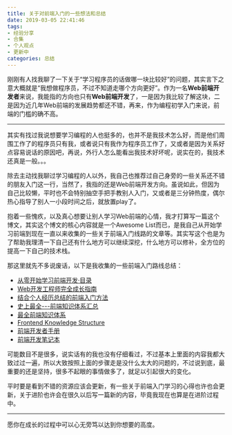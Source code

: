 ```yaml
---
title: 关于对前端入门的一些想法和总结
date: 2019-03-05 22:41:46
tags:
- 经验分享
- 合集
- 个人观点
- 更新中
categories: 总结
---
```


刚刚有人找我聊了一下关于“学习程序员的话做哪一块比较好”的问题，其实言下之意大概就是“我想做程序员，不过不知道走哪个方向更好”。作为一名**Web前端开发者**来说，我能指的方向也只有**Web前端开发**了，一是因为我比较了解这块，二是因为近几年Web前端的发展趋势都还不错，再来，作为编程初学入门来说，前端的门槛的确不高。

<!-- more -->

***

<!-- 冷杉 OG 朱剑锋 迟强 吴铭钰 露露 倪晶 牛牛 -->

其实有找过我说想要学习编程的人也挺多的，也并不是我技术怎么好，而是他们周围工作了的程序员只有我，或者说只有我作为程序员工作了，又或者是因为关系好点容易说话的原因吧，再说，外行人怎么能看出我技术好坏呢，说实在的，我技术还真是一般。。。

除去主动找我聊过学习编程的人以外，我自己也推荐过自己身旁的一些关系还不错的朋友入门这一行，当然了，我指的还是Web前端开发方向。虽说如此，但因为自己比较懒，平时也不会特别抽空手把手教别人入门，又或者是三分钟热度，偶尔热心指导了别人一小段时间之后，就放置play了。

抱着一些愧疚，以及真心想要让别人学习Web前端的心情，我才打算写一篇这个博文，其实这个博文的核心内容就是一个Awesome List而已，是我自己从开始学习前端到现在一直以来收集的一些关于前端入门线路的文章等。其实写这个也是为了帮助我理清一下自己还有什么地方可以继续深挖，什么地方可以修补，全方位的提高一下自己的技术栈。

那这里就先不多说废话，以下是我收集的一些前端入门路线总结：

* [从零开始学习前端开发·目录](https://zhuanlan.zhihu.com/p/22099626)
* [Web开发工程师完全成长指南](https://zhuanlan.zhihu.com/p/22978846)
* [结合个人经历总结的前端入门方法](https://github.com/qiu-deqing/FE-learning)
* [史上最全---前端知识体系汇总](https://www.jianshu.com/p/6e56e974afb4)
* [最全前端知识体系](https://www.jianshu.com/p/966a4cc8f87a)
* [Frontend Knowledge Structure](http://html5ify.com/fks/)
* [前端开发者手册](http://caibaojian.com/fedbook/)
* [前端开发笔记本](http://caibaojian.com/fend_note/)

可能数目不是很多，说实话有的我也没有仔细看过，不过基本上里面的内容我都大致过过一遍，所以大致按照上面的步骤走是没什么太大的问题的，不过说到底，最重要的还是坚持，很多不起眼的事情做多了，就足以引起很大的变化。

平时要是看到不错的资源应该会更新，有一些关于前端入门学习的心得也许也会更新，关于进阶也许会在很久以后写一篇新的内容，毕竟我现在也算是在进阶过程中。

***

愿你在成长的过程中可以心无旁笃以达到你想要的高度。